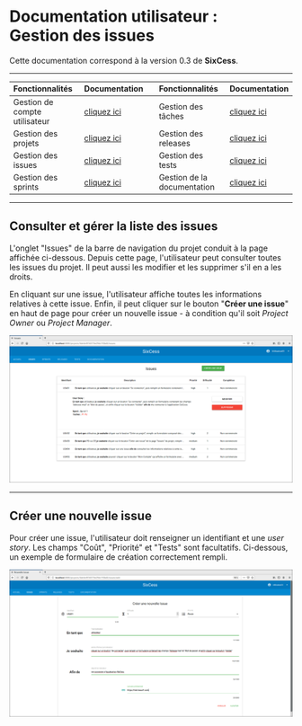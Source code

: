 # Documentation utilisateur :<br /> Gestion des issues

Cette documentation correspond à la version 0.3 de **SixCess**.

***

| Fonctionnalités | Documentation |   | Fonctionnalités | Documentation |
| :-------------- | :------------ | - | :-------------- | :------------ |
| Gestion de compte utilisateur | [cliquez ici](/doc/v0.3/doc-user/doc-user-account.md) | | Gestion des tâches | [cliquez ici](/doc/v0.3/doc-user/doc-user-task.md) |
| Gestion des projets | [cliquez ici](/doc/v0.3/doc-user/doc-user-project.md) | | Gestion des releases | [cliquez ici](/doc/v0.3/doc-user/doc-user-release.md) |
| Gestion des issues | [cliquez ici](/doc/v0.3/doc-user/doc-user-issue.md) | | Gestion des tests | [cliquez ici](/doc/v0.3/doc-user/doc-user-test.md) |
| Gestion des sprints | [cliquez ici](/doc/v0.3/doc-user/doc-user-sprint.md) | | Gestion de la documentation | [cliquez ici](/doc/v0.3/doc-user/doc-user-documentation.md) |

***

## Consulter et gérer la liste des issues

L'onglet "Issues" de la barre de navigation du projet conduit à la page affichée ci-dessous. Depuis cette page, l'utilisateur peut consulter toutes les issues du projet. Il peut aussi les modifier et les supprimer s'il en a les droits.

En cliquant sur une issue, l'utilisateur affiche toutes les informations relatives à cette issue. Enfin, il peut cliquer sur le bouton "**Créer une issue**" en haut de page pour créer un nouvelle issue - à condition qu'il soit *Project Owner* ou *Project Manager*.

![issues](/media/doc-user/issues.png)

***

## Créer une nouvelle issue

Pour créer une issue, l'utilisateur doit renseigner un identifiant et une *user story*. Les champs "Coût", "Priorité" et "Tests" sont facultatifs. Ci-dessous, un exemple de formulaire de création correctement rempli.

![nouvelle issue](/media/doc-user/nouvelle-issue.png)
